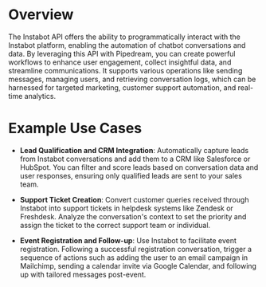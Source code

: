 # Overview

The Instabot API offers the ability to programmatically interact with the Instabot platform, enabling the automation of chatbot conversations and data. By leveraging this API with Pipedream, you can create powerful workflows to enhance user engagement, collect insightful data, and streamline communications. It supports various operations like sending messages, managing users, and retrieving conversation logs, which can be harnessed for targeted marketing, customer support automation, and real-time analytics.

# Example Use Cases

- **Lead Qualification and CRM Integration**: Automatically capture leads from Instabot conversations and add them to a CRM like Salesforce or HubSpot. You can filter and score leads based on conversation data and user responses, ensuring only qualified leads are sent to your sales team.

- **Support Ticket Creation**: Convert customer queries received through Instabot into support tickets in helpdesk systems like Zendesk or Freshdesk. Analyze the conversation's context to set the priority and assign the ticket to the correct support team or individual.

- **Event Registration and Follow-up**: Use Instabot to facilitate event registration. Following a successful registration conversation, trigger a sequence of actions such as adding the user to an email campaign in Mailchimp, sending a calendar invite via Google Calendar, and following up with tailored messages post-event.
